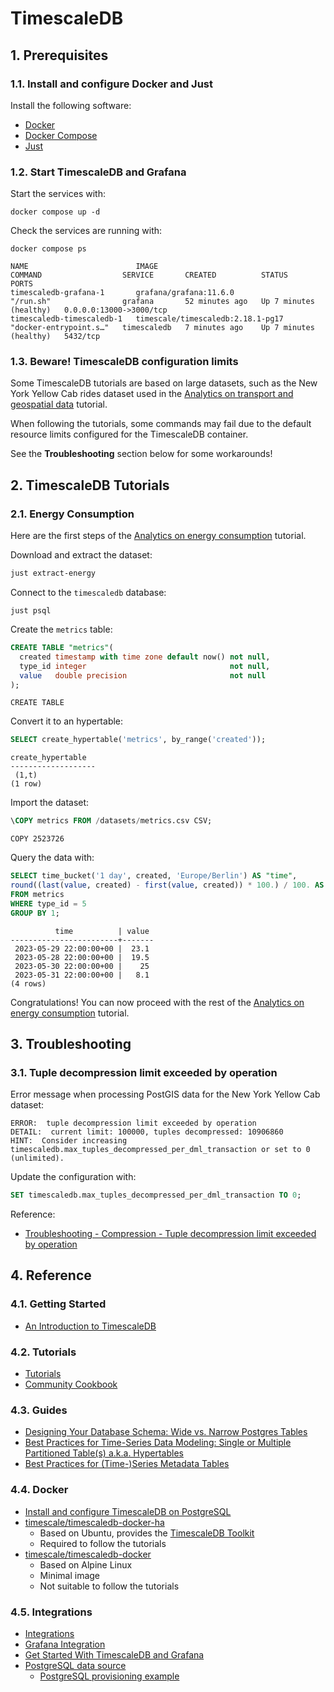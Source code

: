 # TimescaleDB

## 1. Prerequisites

### 1.1. Install and configure Docker and Just
Install the following software:

- [Docker](https://www.docker.com/products/docker-desktop)
- [Docker Compose](https://docs.docker.com/compose/)
- [Just](https://github.com/casey/just)

### 1.2. Start TimescaleDB and Grafana
Start the services with:

```shell
docker compose up -d
```

Check the services are running with:

```shell
docker compose ps

NAME                        IMAGE                               COMMAND                  SERVICE       CREATED          STATUS                   PORTS
timescaledb-grafana-1       grafana/grafana:11.6.0              "/run.sh"                grafana       52 minutes ago   Up 7 minutes (healthy)   0.0.0.0:13000->3000/tcp
timescaledb-timescaledb-1   timescale/timescaledb:2.18.1-pg17   "docker-entrypoint.s…"   timescaledb   7 minutes ago    Up 7 minutes (healthy)   5432/tcp
```

### 1.3. Beware! TimescaleDB configuration limits

Some TimescaleDB tutorials are based on large datasets, such as the New York Yellow Cab rides dataset used
in the [Analytics on transport and geospatial data](https://docs.timescale.com/tutorials/latest/real-time-analytics-transport/) tutorial.

When following the tutorials, some commands may fail due to the default resource limits configured
for the TimescaleDB container.

See the **Troubleshooting** section below for some workarounds!

## 2. TimescaleDB Tutorials
### 2.1. Energy Consumption

Here are the first steps of the [Analytics on energy consumption](https://docs.timescale.com/tutorials/latest/real-time-analytics-energy-consumption/) tutorial.

Download and extract the dataset:

```sh
just extract-energy
```

Connect to the `timescaledb` database:

```shell
just psql
```

Create the `metrics` table:

```sql
CREATE TABLE "metrics"(
  created timestamp with time zone default now() not null,
  type_id integer                                not null,
  value   double precision                       not null
);
```

```
CREATE TABLE
```

Convert it to an hypertable:

```sql
SELECT create_hypertable('metrics', by_range('created'));
```

```
create_hypertable
-------------------
 (1,t)
(1 row)
```

Import the dataset:

```sql
\COPY metrics FROM /datasets/metrics.csv CSV;
```

```
COPY 2523726
```

Query the data with:

```sql
SELECT time_bucket('1 day', created, 'Europe/Berlin') AS "time",
round((last(value, created) - first(value, created)) * 100.) / 100. AS value
FROM metrics
WHERE type_id = 5
GROUP BY 1;
```

```
          time          | value
------------------------+-------
 2023-05-29 22:00:00+00 |  23.1
 2023-05-28 22:00:00+00 |  19.5
 2023-05-30 22:00:00+00 |    25
 2023-05-31 22:00:00+00 |   8.1
(4 rows)
```

Congratulations!
You can now proceed with the rest of the [Analytics on energy consumption](https://docs.timescale.com/tutorials/latest/real-time-analytics-energy-consumption/) tutorial.

## 3. Troubleshooting
### 3.1. Tuple decompression limit exceeded by operation

Error message when processing PostGIS data for the New York Yellow Cab dataset:

```
ERROR:  tuple decompression limit exceeded by operation
DETAIL:  current limit: 100000, tuples decompressed: 10906860
HINT:  Consider increasing timescaledb.max_tuples_decompressed_per_dml_transaction or set to 0 (unlimited).
```

Update the configuration with:

```sql
SET timescaledb.max_tuples_decompressed_per_dml_transaction TO 0;
```

Reference:

- [Troubleshooting - Compression - Tuple decompression limit exceeded by operation](https://docs.timescale.com/use-timescale/latest/compression/troubleshooting/#tuple-decompression-limit-exceeded-by-operation)

## 4. Reference
### 4.1. Getting Started
- [An Introduction to TimescaleDB](https://severalnines.com/blog/introduction-timescaledb/)

### 4.2. Tutorials
- [Tutorials](https://docs.timescale.com/tutorials/latest/)
- [Community Cookbook](https://docs.timescale.com/tutorials/latest/cookbook/)

### 4.3. Guides
- [Designing Your Database Schema: Wide vs. Narrow Postgres Tables](https://www.timescale.com/learn/designing-your-database-schema-wide-vs-narrow-postgres-tables)
- [Best Practices for Time-Series Data Modeling: Single or Multiple Partitioned Table(s) a.k.a. Hypertables](https://www.timescale.com/learn/best-practices-time-series-data-modeling-single-or-multiple-partitioned-tables-aka-hypertables)
- [Best Practices for (Time-)Series Metadata Tables](https://www.timescale.com/learn/best-practices-for-time-series-metadata-tables)

### 4.4. Docker
- [Install and configure TimescaleDB on PostgreSQL](https://docs.timescale.com/self-hosted/latest/install/installation-docker/)
- [timescale/timescaledb-docker-ha](https://github.com/timescale/timescaledb-docker-ha)
    - Based on Ubuntu, provides the [TimescaleDB Toolkit](https://github.com/timescale/timescaledb-toolkit)
    - Required to follow the tutorials
- [timescale/timescaledb-docker](https://github.com/timescale/timescaledb-docker)
    - Based on Alpine Linux
    - Minimal image
    - Not suitable to follow the tutorials

### 4.5. Integrations
- [Integrations](https://docs.timescale.com/use-timescale/latest/integrations/)
- [Grafana Integration](https://docs.timescale.com/use-timescale/latest/integrations/grafana/)
- [Get Started With TimescaleDB and Grafana](https://www.timescale.com/blog/get-started-with-timescale-and-grafana)
- [PostgreSQL data source](https://grafana.com/docs/grafana/latest/datasources/postgres/)
    - [PostgreSQL provisioning example](https://grafana.com/docs/grafana/latest/datasources/postgres/configure/#postgresql-provisioning-example)
